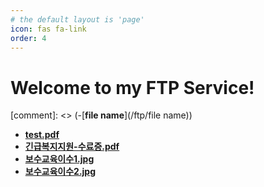 ```yaml
---
# the default layout is 'page'
icon: fas fa-link
order: 4
---
```


# Welcome to my FTP Service!

[comment]: <> (-[**file name**](/ftp/file name))

- [**test.pdf**](/ftp/test.pdf)
- [**긴급복지지원-수료증.pdf**](/ftp/긴급복지지원-수료증.pdf)
- [**보수교육이수1.jpg**](/ftp/보수교육이수1.jpg)
- [**보수교육이수2.jpg**](/ftp/보수교육이수2.jpg)